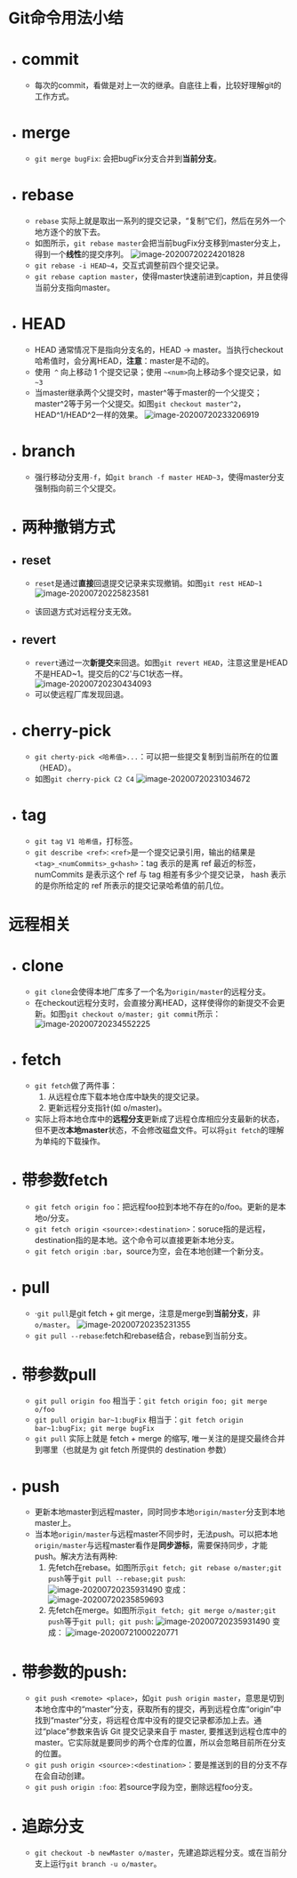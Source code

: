 # Git命令用法小结
* # commit
	* 每次的commit，看做是对上一次的继承。自底往上看，比较好理解git的工作方式。

* # merge
	* `git merge bugFix`: 会把bugFix分支合并到**当前分支**。
* # rebase
	* `rebase` 实际上就是取出一系列的提交记录，“复制”它们，然后在另外一个地方逐个的放下去。
	* 如图所示，`git rebase master`会把当前bugFix分支移到master分支上，得到一个**线性**的提交序列。
![image-20200720224201828](pic/image-20200720224201828.png)
	* `git rebase -i HEAD~4`，交互式调整前四个提交记录。
	* `git rebase caption master`，使得master快速前进到caption，并且使得当前分支指向master。

* # HEAD
	* HEAD 通常情况下是指向分支名的，HEAD -> master。当执行checkout 哈希值时，会分离HEAD，**注意**：master是不动的。
	* 使用` ^` 向上移动 1 个提交记录；使用 `~<num>`向上移动多个提交记录，如 `~3`
	* 当master继承两个父提交时，master^等于master的一个父提交；master^2等于另一个父提交。如图`git checkout master^2`，HEAD^1/HEAD^2一样的效果。
![image-20200720233206919](pic/image-20200720233206919.png)


* # branch
	* 强行移动分支用`-f`，如`git branch -f master HEAD~3`，使得master分支强制指向前三个父提交。

* # 两种撤销方式
* ## reset
	* `reset`是通过**直接**回退提交记录来实现撤销。如图`git rest HEAD~1`
![image-20200720225823581](pic/image-20200720225823581.png)
	
	* 该回退方式对远程分支无效。

* ## revert
	* `revert`通过一次**新提交**来回退。如图`git revert HEAD`，注意这里是HEAD不是HEAD~1。提交后的C2'与C1状态一样。
![image-20200720230434093](pic/image-20200720230434093.png)
	* 可以使远程厂库发现回退。

* # cherry-pick
	* `git cherty-pick <哈希值>...`：可以把一些提交复制到当前所在的位置（HEAD）。
	* 如图`git cherry-pick C2 C4`
![image-20200720231034672](pic/image-20200720231034672.png)

* # tag
	* `git tag V1 哈希值`，打标签。
	* `git describe <ref>`: `<ref>`是一个提交记录引用，输出的结果是`<tag>_<numCommits>_g<hash>`：tag 表示的是离 ref 最近的标签， numCommits 是表示这个 ref 与 tag 相差有多少个提交记录， hash 表示的是你所给定的 ref 所表示的提交记录哈希值的前几位。
	
	

# 远程相关

* # clone
	* `git clone`会使得本地厂库多了一个名为`origin/master`的远程分支。
	* 在checkout远程分支时，会直接分离HEAD，这样使得你的新提交不会更新。如图`git checkout o/master; git commit`所示：
![image-20200720234552225](pic/image-20200720234552225.png)

* # fetch
	* `git fetch`做了两件事：
		1. 从远程仓库下载本地仓库中缺失的提交记录。
		2. 更新远程分支指针(如 o/master)。
	* 实际上将本地仓库中的**远程分支**更新成了远程仓库相应分支最新的状态，但不更改**本地master**状态，不会修改磁盘文件。可以将`git fetch`的理解为单纯的下载操作。

* # 带参数fetch
	* `git fetch origin foo`：把远程foo拉到本地不存在的o/foo。更新的是本地o/分支。
	* `git fetch origin <source>:<destination>`：soruce指的是远程，destination指的是本地。这个命令可以直接更新本地分支。
	* `git fetch origin :bar`，source为空，会在本地创建一个新分支。

* # pull
	* ·`git pull`是git fetch + git merge，注意是merge到**当前分支**，非`o/master`。
![image-20200720235231355](pic/image-20200720235231355.png)
	* `git pull --rebase`:fetch和rebase结合，rebase到当前分支。

* # 带参数pull
	* `git pull origin foo` 相当于：`git fetch origin foo; git merge o/foo`
	* `git pull origin bar~1:bugFix` 相当于：`git fetch origin bar~1:bugFix; git merge bugFix`
	* `git pull` 实际上就是 fetch + merge 的缩写, 唯一关注的是提交最终合并到哪里（也就是为 git fetch 所提供的 destination 参数）

* # push
	* 更新本地master到远程master，同时同步本地`origin/master`分支到本地master上。
	* 当本地`origin/master`与远程master不同步时，无法push。可以把本地`origin/master`与远程master看作是**同步游标**，需要保持同步，才能push。解决方法有两种:
		1. 先fetch在rebase。如图所示`git fetch; git rebase o/master;git push`等于`git pull --rebase;git push`:
![image-20200720235931490](pic/image-20200720235931490.png)
变成：
![image-20200720235859693](pic/image-20200720235859693.png)
		2. 先fetch在merge。如图所示`git fetch; git merge o/master;git push`等于`git pull; git push`:
![image-20200720235931490](pic/image-20200720235931490.png)
变成：
![image-20200721000220771](pic/image-20200721000220771.png)

* # 带参数的push: 
	* `git push <remote> <place>`，如`git push origin master`，意思是切到本地仓库中的“master”分支，获取所有的提交，再到远程仓库“origin”中找到“master”分支，将远程仓库中没有的提交记录都添加上去。通过“place”参数来告诉 Git 提交记录来自于 master, 要推送到远程仓库中的 master。它实际就是要同步的两个仓库的位置，所以会忽略目前所在分支的位置。
	* `git push origin <source>:<destination>`：要是推送到的目的分支不存在会自动创建。
	* `git push origin :foo`: 若source字段为空，删除远程foo分支。

* # 追踪分支
	* `git checkout -b newMaster o/master`，先建追踪远程分支。或在当前分支上运行`git branch -u o/master`。